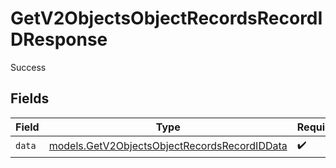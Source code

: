 # GetV2ObjectsObjectRecordsRecordIDResponse

Success


## Fields

| Field                                                                                              | Type                                                                                               | Required                                                                                           | Description                                                                                        |
| -------------------------------------------------------------------------------------------------- | -------------------------------------------------------------------------------------------------- | -------------------------------------------------------------------------------------------------- | -------------------------------------------------------------------------------------------------- |
| `data`                                                                                             | [models.GetV2ObjectsObjectRecordsRecordIDData](../models/getv2objectsobjectrecordsrecordiddata.md) | :heavy_check_mark:                                                                                 | N/A                                                                                                |